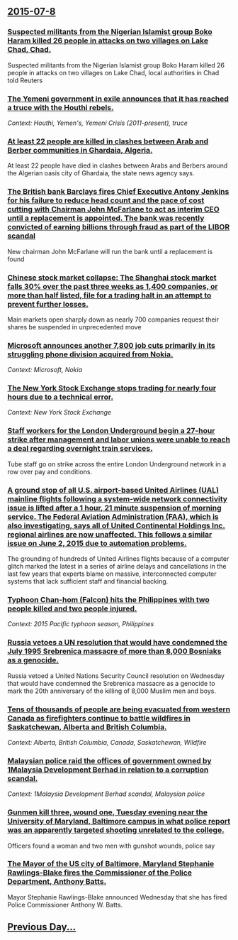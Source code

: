 ## [2015-07-8](/news/2015/07/8/index.md)

### [Suspected militants from the Nigerian Islamist group Boko Haram killed 26 people in attacks on two villages on Lake Chad, Chad. ](/news/2015/07/8/suspected-militants-from-the-nigerian-islamist-group-boko-haram-killed-26-people-in-attacks-on-two-villages-on-lake-chad-chad.md)
Suspected militants from the Nigerian Islamist group Boko Haram killed 26 people in attacks on two villages on Lake Chad, local authorities in Chad told Reuters

### [The Yemeni government in exile announces that it has reached a truce with the Houthi rebels. ](/news/2015/07/8/the-yemeni-government-in-exile-announces-that-it-has-reached-a-truce-with-the-houthi-rebels.md)
_Context: Houthi, Yemen's, Yemeni Crisis (2011-present), truce_

### [At least 22 people are killed in clashes between Arab and Berber communities in Ghardaia, Algeria. ](/news/2015/07/8/at-least-22-people-are-killed-in-clashes-between-arab-and-berber-communities-in-ghardaia-algeria.md)
At least 22 people have died in clashes between Arabs and Berbers around the Algerian oasis city of Ghardaia, the state news agency says.

### [The British bank Barclays fires Chief Executive Antony Jenkins for his failure to reduce head count and the pace of cost cutting with Chairman John McFarlane to act as interim CEO until a replacement is appointed. The bank was recently convicted of earning billions through fraud as part of the LIBOR scandal ](/news/2015/07/8/the-british-bank-barclays-fires-chief-executive-antony-jenkins-for-his-failure-to-reduce-head-count-and-the-pace-of-cost-cutting-with-chairm.md)
New chairman John McFarlane will run the bank until a replacement is found

### [ Chinese stock market collapse: The Shanghai stock market falls 30% over the past three weeks as 1,400 companies, or more than half listed, file for a trading halt in an attempt to prevent further losses. ](/news/2015/07/8/chinese-stock-market-collapse-the-shanghai-stock-market-falls-30-over-the-past-three-weeks-as-1-400-companies-or-more-than-half-listed.md)
Main markets open sharply down as nearly 700 companies request their shares be suspended in unprecedented move

### [Microsoft announces another 7,800 job cuts primarily in its struggling phone division acquired from Nokia. ](/news/2015/07/8/microsoft-announces-another-7-800-job-cuts-primarily-in-its-struggling-phone-division-acquired-from-nokia.md)
_Context: Microsoft, Nokia_

### [The New York Stock Exchange stops trading for nearly four hours due to a technical error. ](/news/2015/07/8/the-new-york-stock-exchange-stops-trading-for-nearly-four-hours-due-to-a-technical-error.md)
_Context: New York Stock Exchange_

### [Staff workers for the London Underground begin a 27-hour strike after management and labor unions were unable to reach a deal regarding overnight train services.  ](/news/2015/07/8/staff-workers-for-the-london-underground-begin-a-27-hour-strike-after-management-and-labor-unions-were-unable-to-reach-a-deal-regarding-over.md)
Tube staff go on strike across the entire London Underground network in a row over pay and conditions.

### [A ground stop of all U.S. airport-based United Airlines (UAL) mainline flights following a system-wide network connectivity issue is lifted after a 1 hour, 21 minute suspension of morning service. The Federal Aviation Administration (FAA), which is also investigating, says all of United Continental Holdings Inc. regional airlines are now unaffected. This follows a similar issue on June 2, 2015 due to automation problems. ](/news/2015/07/8/a-ground-stop-of-all-u-s-airport-based-united-airlines-ual-mainline-flights-following-a-system-wide-network-connectivity-issue-is-lifted.md)
The grounding of hundreds of United Airlines flights because of a computer glitch marked the latest in a series of airline delays and cancellations in the last few years that experts blame on massive, interconnected computer systems that lack sufficient staff and financial backing.

### [Typhoon Chan-hom (Falcon) hits the Philippines with two people killed and two people injured. ](/news/2015/07/8/typhoon-chan-hom-falcon-hits-the-philippines-with-two-people-killed-and-two-people-injured.md)
_Context: 2015 Pacific typhoon season, Philippines_

### [Russia vetoes a UN resolution that would have condemned the July 1995 Srebrenica massacre of more than 8,000 Bosniaks as a genocide. ](/news/2015/07/8/russia-vetoes-a-un-resolution-that-would-have-condemned-the-july-1995-srebrenica-massacre-of-more-than-8-000-bosniaks-as-a-genocide.md)
Russia vetoed a United Nations Security Council resolution on Wednesday that would have condemned the Srebrenica massacre as a genocide to mark the 20th anniversary of the killing of 8,000 Muslim men and boys.

### [Tens of thousands of people are being evacuated from western Canada as firefighters continue to battle wildfires in Saskatchewan, Alberta and British Columbia. ](/news/2015/07/8/tens-of-thousands-of-people-are-being-evacuated-from-western-canada-as-firefighters-continue-to-battle-wildfires-in-saskatchewan-alberta-an.md)
_Context: Alberta, British Columbia, Canada, Saskatchewan, Wildfire_

### [Malaysian police raid the offices of government owned by 1Malaysia Development Berhad in relation to a corruption scandal. ](/news/2015/07/8/malaysian-police-raid-the-offices-of-government-owned-by-1malaysia-development-berhad-in-relation-to-a-corruption-scandal.md)
_Context: 1Malaysia Development Berhad scandal, Malaysian police_

### [Gunmen kill three, wound one, Tuesday evening near the University of Maryland, Baltimore campus in what police report was an apparently targeted shooting unrelated to the college. ](/news/2015/07/8/gunmen-kill-three-wound-one-tuesday-evening-near-the-university-of-maryland-baltimore-campus-in-what-police-report-was-an-apparently-targ.md)
Officers found a woman and two men with gunshot wounds, police say

### [The Mayor of the US city of Baltimore, Maryland Stephanie Rawlings-Blake fires the Commissioner of the Police Department, Anthony Batts. ](/news/2015/07/8/the-mayor-of-the-us-city-of-baltimore-maryland-stephanie-rawlings-blake-fires-the-commissioner-of-the-police-department-anthony-batts.md)
Mayor Stephanie Rawlings-Blake announced Wednesday that she has fired Police Commissioner Anthony W. Batts.

## [Previous Day...](/news/2015/07/7/index.md)

